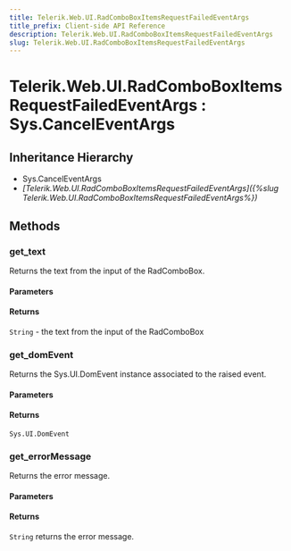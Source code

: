 ```yaml
---
title: Telerik.Web.UI.RadComboBoxItemsRequestFailedEventArgs
title_prefix: Client-side API Reference
description: Telerik.Web.UI.RadComboBoxItemsRequestFailedEventArgs
slug: Telerik.Web.UI.RadComboBoxItemsRequestFailedEventArgs
---
```


# Telerik.Web.UI.RadComboBoxItemsRequestFailedEventArgs : Sys.CancelEventArgs 

## Inheritance Hierarchy

* Sys.CancelEventArgs
* *[Telerik.Web.UI.RadComboBoxItemsRequestFailedEventArgs]({%slug Telerik.Web.UI.RadComboBoxItemsRequestFailedEventArgs%})*


## Methods

###  get_text

Returns the text from the input of the RadComboBox.

#### Parameters

#### Returns

`String` - the text from the input of the RadComboBox

### get_domEvent

Returns the Sys.UI.DomEvent instance associated to the raised event.

#### Parameters

#### Returns

`Sys.UI.DomEvent` 

### get_errorMessage

Returns the error message.

#### Parameters

#### Returns

`String`  returns the error message.  


